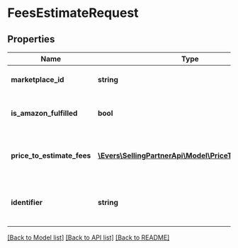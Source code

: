 # FeesEstimateRequest

## Properties
Name | Type | Description | Notes
------------ | ------------- | ------------- | -------------
**marketplace_id** | **string** | A marketplace identifier. | 
**is_amazon_fulfilled** | **bool** | When true, the offer is fulfilled by Amazon. | [optional] 
**price_to_estimate_fees** | [**\Evers\SellingPartnerApi\Model\PriceToEstimateFees**](PriceToEstimateFees.md) | The product price that the fee estimate is based on. | 
**identifier** | **string** | The product price on which the fee estimate is based. | 

[[Back to Model list]](../README.md#documentation-for-models) [[Back to API list]](../README.md#documentation-for-api-endpoints) [[Back to README]](../README.md)


